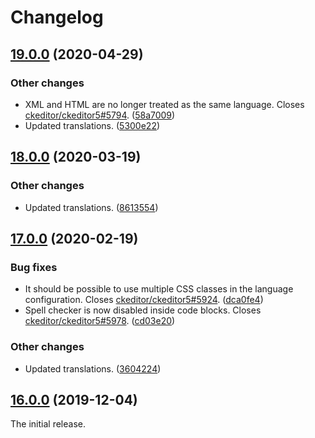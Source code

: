 Changelog
=========

## [19.0.0](https://github.com/ckeditor/ckeditor5-code-block/compare/v18.0.0...v19.0.0) (2020-04-29)

### Other changes

* XML and HTML are no longer treated as the same language. Closes [ckeditor/ckeditor5#5794](https://github.com/ckeditor/ckeditor5/issues/5794). ([58a7009](https://github.com/ckeditor/ckeditor5-code-block/commit/58a7009))
* Updated translations. ([5300e22](https://github.com/ckeditor/ckeditor5-code-block/commit/5300e22))


## [18.0.0](https://github.com/ckeditor/ckeditor5-code-block/compare/v17.0.0...v18.0.0) (2020-03-19)

### Other changes

* Updated translations. ([8613554](https://github.com/ckeditor/ckeditor5-code-block/commit/8613554))


## [17.0.0](https://github.com/ckeditor/ckeditor5-code-block/compare/v16.0.0...v17.0.0) (2020-02-19)

### Bug fixes

* It should be possible to use multiple CSS classes in the language configuration. Closes [ckeditor/ckeditor5#5924](https://github.com/ckeditor/ckeditor5/issues/5924). ([dca0fe4](https://github.com/ckeditor/ckeditor5-code-block/commit/dca0fe4))
* Spell checker is now disabled inside code blocks. Closes [ckeditor/ckeditor5#5978](https://github.com/ckeditor/ckeditor5/issues/5978). ([cd03e20](https://github.com/ckeditor/ckeditor5-code-block/commit/cd03e20))

### Other changes

* Updated translations. ([3604224](https://github.com/ckeditor/ckeditor5-code-block/commit/3604224))


## [16.0.0](https://github.com/ckeditor/ckeditor5-code-block/tree/v16.0.0) (2019-12-04)

The initial release.
